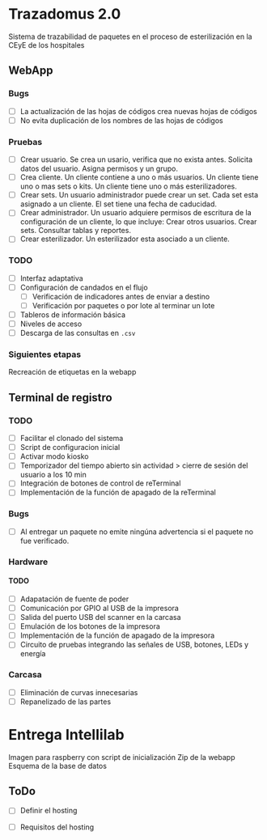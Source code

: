 # Trazadomus 2.0
Sistema de trazabilidad de paquetes en el proceso de esterilización en la CEyE de los hospitales

## WebApp

### Bugs
- [ ] La actualización de las hojas de códigos crea nuevas hojas de códigos
- [ ] No evita duplicación de los nombres de las hojas de códigos

### Pruebas
- [ ] Crear usuario. Se crea un usario, verifica que no exista antes. Solicita datos del usuario. Asigna permisos y un grupo.
- [ ] Crea cliente. Un cliente contiene a uno o más usuarios. Un cliente tiene uno o mas sets o kits. Un cliente tiene uno o más esterilizadores.
- [ ] Crear sets. Un usuario administrador puede crear un set. Cada set esta asignado a un cliente. El set tiene una fecha de caducidad.
- [ ] Crear administrador. Un usuario adquiere permisos de escritura de la configuración de un cliente, lo que incluye: Crear otros usuarios. Crear sets. Consultar tablas y reportes.
- [ ] Crear esterilizador. Un esterilizador esta asociado a un cliente.

### TODO
- [ ] Interfaz adaptativa
- [ ] Configuración de candados en el flujo
  - [ ] Verificación de indicadores antes de enviar a destino
  - [ ] Verificación por paquetes o por lote al terminar un lote
- [ ] Tableros de información básica
- [ ] Niveles de acceso
- [ ] Descarga de las consultas en `.csv`

### Siguientes etapas
Recreación de etiquetas en la webapp

## Terminal de registro

### TODO
- [ ] Facilitar el clonado del sistema
- [ ] Script de configuracion inicial
- [ ] Activar modo kiosko
- [ ] Temporizador del tiempo abierto sin actividad > cierre de sesión del usuario a los 10 min
- [ ] Integración de botones de control de reTerminal
- [ ] Implementación de la función de apagado de la reTerminal

### Bugs
- [ ] Al entregar un paquete no emite ningúna advertencia si el paquete no fue verificado.

### Hardware

#### TODO
- [ ] Adapatación de fuente de poder
- [ ] Comunicación por GPIO al USB de la impresora
- [ ] Salida del puerto USB del scanner en la carcasa
- [ ] Emulación de los botones de la impresora
- [ ] Implementación de la función de apagado de la impresora
- [ ] Circuito de pruebas integrando las señales de USB, botones, LEDs y energía

### Carcasa
- [ ] Eliminación de curvas innecesarias
- [ ] Repanelizado de las partes

# Entrega Intellilab
Imagen para raspberry con script de inicialización
Zip de la webapp
Esquema de la base de datos


## ToDo
- [ ] Definir el hosting
- [ ] Requisitos del hosting


